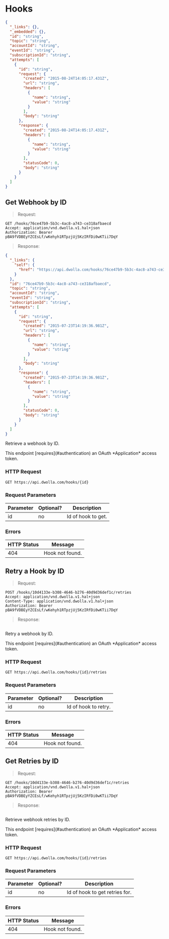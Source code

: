 # Hooks

```json
{
  "_links": {},
  "_embedded": {},
  "id": "string",
  "topic": "string",
  "accountId": "string",
  "eventId": "string",
  "subscriptionId": "string",
  "attempts": [
    {
      "id": "string",
      "request": {
        "created": "2015-08-24T14:05:17.431Z",
        "url": "string",
        "headers": [
          {
            "name": "string",
            "value": "string"
          }
        ],
        "body": "string"
      },
      "response": {
        "created": "2015-08-24T14:05:17.431Z",
        "headers": [
          {
            "name": "string",
            "value": "string"
          }
        ],
        "statusCode": 0,
        "body": "string"
      }
    }
  ]
}
```

## Get Webhook by ID

> Request:

```shell
GET /hooks/76ce47b9-5b3c-4ac8-a743-ce318afbaecd
Accept: application/vnd.dwolla.v1.hal+json
Authorization: Bearer pBA9fVDBEyYZCEsLf/wKehyh1RTpzjUj5KzIRfDi0wKTii7DqY
```

> Response:

```json
{
  "_links": {
    "self": {
      "href": "https://api.dwolla.com/hooks/76ce47b9-5b3c-4ac8-a743-ce318afbaecd"
    }
  },
  "id": "76ce47b9-5b3c-4ac8-a743-ce318afbaecd",
  "topic": "string",
  "accountId": "string",
  "eventId": "string",
  "subscriptionId": "string",
  "attempts": [
    {
      "id": "string",
      "request": {
        "created": "2015-07-23T14:19:36.981Z",
        "url": "string",
        "headers": [
          {
            "name": "string",
            "value": "string"
          }
        ],
        "body": "string"
      },
      "response": {
        "created": "2015-07-23T14:19:36.981Z",
        "headers": [
          {
            "name": "string",
            "value": "string"
          }
        ],
        "statusCode": 0,
        "body": "string"
      }
    }
  ]
}
```

Retrieve a webhook by ID. 

<aside class="reminder">This endpoint [requires](#authentication) an OAuth *Application* access token.</aside>

### HTTP Request
`GET https://api.dwolla.com/hooks/{id}`

### Request Parameters

Parameter | Optional? | Description
----------|------------|-------------
id | no | Id of hook to get.

### Errors
| HTTP Status | Message |
|--------------|-------------|
| 404 | Hook not found. |

## Retry a Hook by ID

> Request:

```shell
POST /hooks/10d4133e-b308-4646-b276-40d9d36def1c/retries
Accept: application/vnd.dwolla.v1.hal+json
Content-Type: application/vnd.dwolla.v1.hal+json
Authorization: Bearer pBA9fVDBEyYZCEsLf/wKehyh1RTpzjUj5KzIRfDi0wKTii7DqY
```

> Response:

```json

```

Retry a webhook by ID.

<aside class="reminder">This endpoint [requires](#authentication) an OAuth *Application* access token.</aside>

### HTTP Request
`GET https://api.dwolla.com/hooks/{id}/retries`

### Request Parameters

Parameter | Optional? | Description
----------|------------|-------------
id | no | Id of hook to retry.

### Errors
| HTTP Status | Message |
|--------------|-------------|
| 404 | Hook not found. |

## Get Retries by ID

> Request:

```shell
GET /hooks/10d4133e-b308-4646-b276-40d9d36def1c/retries
Accept: application/vnd.dwolla.v1.hal+json
Authorization: Bearer pBA9fVDBEyYZCEsLf/wKehyh1RTpzjUj5KzIRfDi0wKTii7DqY
```

> Response:

```json

```

Retrieve webhook retries by ID.

<aside class="reminder">This endpoint [requires](#authentication) an OAuth *Application* access token.</aside>

### HTTP Request
`GET https://api.dwolla.com/hooks/{id}/retries`

### Request Parameters

Parameter | Optional? | Description
----------|------------|-------------
id | no | Id of hook to get retries for.

### Errors
| HTTP Status | Message |
|--------------|-------------|
| 404 | Hook not found. |